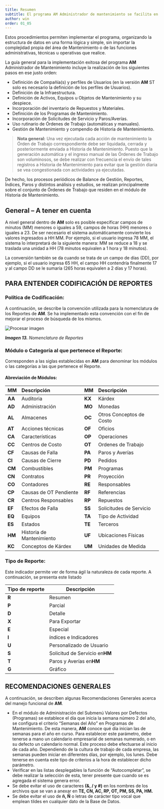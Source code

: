```yaml
---
title: Resumen
subtitle: El programa AM Administrador de mantenimiento se facilita en gran medida siguiendo los procedimientos básicos que se explican a continuación..
author: win
order: 01_05
---
```

Estos procedimientos permiten implementar el programa, organizando la estructura de datos en una forma lógica y simple, sin importar la complejidad propia del área de Mantenimiento o de las funciones administrativas, técnicas u operativas que realice.

La guía general para la implementación exitosa del programa **AM** Administrador de Mantenimiento incluye la realización de los siguientes pasos en ese justo orden:

- Definición de Compañía(s) y perfiles de Usuarios (en la versión **AM** ST solo es necesario la definición de los perfiles de Usuarios).
- Definición de la Infraestructura.
- Definición de Activos, Equipos u Objetos de Mantenimiento y su despiece.
- Incorporación del inventario de Repuestos y Materiales.
- Definición de los Programas de Mantenimiento.
- Incorporación de Solicitudes de Servicio y Paros/Averías.
- Uso rutinario de Órdenes de Trabajo (automáticas y manuales).
- Gestión de Mantenimiento y compendio de Historia de Mantenimiento.

> **Nota general:** Una vez ejecutada cada acción de mantenimiento la Órden de Trabajo correspondiente debe ser liquidada, cerrada y posteriormente enviada a Historia de Mantenimiento. Puesto que la generación automática y el ingreso manual de las Órdenes de Trabajo son voluminosos, se debe realizar con frecuencia el envío de tales registros a Historia de Mantenimiento para evitar que la gestión diaria se vea congestionada con actividades ya ejecutadas.

De hecho, los procesos periódicos de Balance de Gestión, Reportes, Índices, Paros y distintos análisis y estudios, se realizan principalmente sobre el conjunto de Órdenes de Trabajo que residen en el módulo de Historia de Mantenimiento.

## General – A tener en cuenta

A nivel general dentro de **AM** solo es posible especificar campos de minutos (MM) menores o iguales a 59, campos de horas (HH) menores o iguales a 23. De ser necesario el sistema automáticamente convierte los valores ingresados a HH MM. Por ejemplo, si el usuario ingresa 78 MM, el sistema lo interpretará de la siguiente manera: MM se reduce a 18 y se traslada una unidad a HH (78 minutos equivalen a 1 hora y 18 minutos).

La conversión también se da cuando se trata de un campo de días (DD), por ejemplo, si el usuario ingresa 65 HH, el campo HH contendría finalmente 17 y al campo DD se le sumaría (265 horas equivalen a 2 días y 17 horas).

## PARA ENTENDER CODIFICACIÓN DE REPORTES

### Política de Codificación:

A continuación, se describe la convención utilizada para la nomenclatura de los Reportes de **AM**. Se ha implementado esta convención con el fin de mejorar el proceso de búsqueda de los mismos.

![Procesar imagen](../../assets/images/cap01/chp01_img63.png)

_**Imagen 13.** Nomenclatura de Reportes_

### Módulo o Categoría al que pertenece el Reporte:

Corresponden a las siglas establecidas en **AM** para denominar los módulos o las categorías a las que pertenece el Reporte.

#### Abreviación de Módulos:

| MM           | Descripción              | MM           | Descripción             |
| :----------- | :------------------------ | :----------- | :----------------------- |
| **AA** | Auditoria                 | **KX** | Kárdex                  |
| **AD** | Administración           | **MO** | Monedas                  |
| **AL** | Almacenes                 | **OC** | Otros Conceptos de Costo |
| **AT** | Acciones técnicas        | **OF** | Oficios                  |
| **CA** | Características          | **OP** | Operaciones              |
| **CC** | Centros de Costo          | **OT** | Ordenes de Trabajo       |
| **CF** | Causas de Falla           | **PA** | Paros y Averías         |
| **CI** | Causas de Cierre          | **PD** | Pedidos                  |
| **CM** | Combustibles              | **PM** | Programas                |
| **CN** | Contratos                 | **PR** | Proyección              |
| **CO** | Contadores                | **RE** | Responsables             |
| **CP** | Causas de OT Pendiente    | **RF** | Referencias              |
| **CR** | Centros Responsables      | **RP** | Repuestos                |
| **EF** | Efectos de Falla          | **SS** | Solicitudes de Servicio  |
| **EQ** | Equipos                   | **TA** | Tipo de Actividad        |
| **ES** | Estados                   | **TE** | Terceros                 |
| **HM** | Historia de Mantenimiento | **UF** | Ubicaciones Físicas     |
| **KC** | Conceptos de Kárdex      | **UM** | Unidades de Medida       |

### Tipo de Reporte:

Este indicador permite ver de forma ágil la naturaleza de cada reporte. A continuación, se presenta este listado

| Tipo de reporte | Descripción                         |
| --------------- | ------------------------------------ |
| **R**     | Resumen                              |
| **P**     | Parcial                              |
| **D**     | Detalle                              |
| **X**     | Para Exportar                        |
| **E**     | Especial                             |
| **I**     | índices e Indicadores               |
| **U**     | Personalizado de Usuario             |
| **S**     | Solicitud de Servicio en**HM** |
| **T**     | Paros y Averías en**HM**      |
| **G**     | Gráfico                             |

## RECOMENDACIONES GENERALES

A continuación, se describen algunas Recomendaciones Generales acerca del manejo funcional de **AM**.

- En el módulo de Administración del Submenú Valores por Defectos (Programas) se establece el día que inicia la semana número 2 del año, se configura el criterio “Semanas del Año” en Programas de Mantenimiento. De esta manera, **AM** conoce qué día inician las de semanas para el año en curso.
  Para establecer este parámetro, debe tenerse a mano un calendario empresarial de semanas numerado, o en su defecto un calendario normal. Este proceso debe efectuarse al inicio de cada año. Dependiendo de la cultura de trabajo de cada empresa, las semanas pueden iniciar en diferentes días, por ejemplo, los lunes. Debe tenerse en cuenta este tipo de criterios a la hora de establecer dicho parámetro.
- Verificar en las listas desplegables la función de “Autocompletar”, se debe realizar la selección de esta, tener presente que cuando se es agregada el sistema genera error.
- Se debe evitar el uso de caracteres **(&, / y \#)** en los nombres de los archivos que se van a anexar en **TE, CN, AC, RP, OT, PM, SS, PA, HM.**
- Se debe evitar el uso de **ñ, Ñ** o letras de carácter tipo vocal que emplean tildes en cualquier dato de la Base de Datos.
